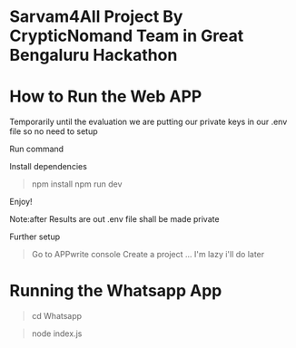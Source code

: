 # Sarvam4All Project By CrypticNomand Team in Great Bengaluru Hackathon

# How to Run the Web APP

Temporarily until the evaluation we are putting our private keys in our .env file
so no need to setup

Run command

Install dependencies
> npm install
> npm run dev


Enjoy!

Note:after Results are out .env file shall be made private

Further setup
> Go to APPwrite console
> Create a project
> ...
> I'm lazy i'll do later


# Running the Whatsapp App
> cd Whatsapp

> node index.js

